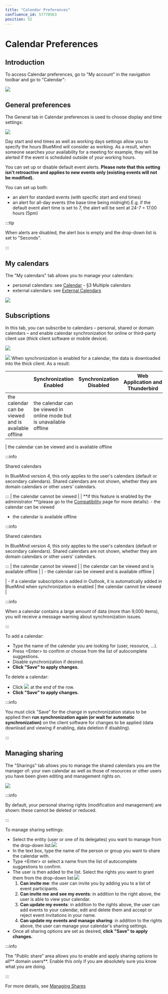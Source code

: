 ```yaml
---
title: "Calendar Preferences"
confluence_id: 57770563
position: 52
---
```

# Calendar Preferences


## Introduction

To access Calendar preferences, go to "My account" in the navigation toolbar and go to "Calendar":

![](../../../attachments/57770060/57770070.png)


## General preferences

The General tab in Calendar preferences is used to choose display and time settings:

![](../../../attachments/57770563/62558502.png)

Day start and end times as well as working days settings allow you to specify the hours BlueMind will consider as working. As a result, when someone searches your availability for a meeting for example, they will be alerted if the event is scheduled outside of your working hours.

You can set up or disable default event alerts.
**Please note that this setting isn't retroactive and applies to new events only (existing events will not be modified).**

You can set up both:

- an alert for standard events (with specific start and end times)
- an alert for all-day events (the base time being midnight).E.g. if the default event alert time is set to 7, the alert will be sent at 24-7 = 17.00 hours (5pm)


:::tip

When alerts are disabled, the alert box is empty and the drop-down list is set to "Seconds".

:::

## My calendars

The "My calendars" tab allows you to manage your calendars:

- personal calendars: see [Calendar](/old/Guide_de_l_utilisateur/L_agenda/) - §3 Multiple calendars
- external calendars: see [External Calendars](/old/Guide_de_l_utilisateur/L_agenda/Les_calendriers_externes/)


![](../../../attachments/57770563/62558503.png)

## Subscriptions

In this tab, you can subscribe to calendars – personal, shared or domain calendars – and enable calendar synchronization for online or third-party client use (thick client software or mobile device).

![](../../../attachments/57770563/62558511.png)

![](../../../attachments/57770017/66096259.png) When synchronization is enabled for a calendar, the data is downloaded into the thick client. As a result:

|  | Synchronization Enabled | Synchronization Disabled | Web Application and Thunderbird | EAS iOS | EAS (other) | DAV | Outlook |
| --- | --- | --- | --- | --- | --- | --- | --- |
| the calendar can be viewed and is available offline | the calendar can be viewed in online mode but is unavailable offline |
| 
the calendar can be viewed and is available offline


:::info

Shared calendars

In BlueMind version 4, this only applies to the user's calendars (default or secondary calendars). Shared calendars are not shown, whether they are domain calendars or other users' calendars.

:::
 | the calendar cannot be viewed |
| 
**if this feature is enabled by the administrator **(please go to the [Compatibility](/FAQ_Foire_aux_questions_/Compatibilité/) page for more details):
- the calendar can be viewed
- the calendar is available offline


:::info

Shared calendars

In BlueMind version 4, this only applies to the user's calendars (default or secondary calendars). Shared calendars are not shown, whether they are domain calendars or other users' calendars.

:::
 | 
the calendar cannot be viewed
 |
| the calendar can be viewed and is available offline |
| - the calendar can be viewed and is available offline | 


 | - if a calendar subscription is added in Outlook, it is automatically added in BlueMind when synchronization is enabled | the calendar cannot be viewed |


:::info

When a calendar contains a large amount of data (more than 9,000 items), you will receive a message warning about synchronization issues.

:::

To add a calendar:

- Type the name of the calendar you are looking for (user, resource, ...).
- Press &lt;Enter> to confirm or choose from the list of autocomplete suggestions.
- Disable synchronization if desired.
- **Click "Save" to apply changes.**


To delete a calendar:

- Click ![](../../../attachments/57769989/69896481.png) at the end of the row.
- **Click "Save" to apply changes.**


:::info

You must click "Save" for the change in synchronization status to be applied then **run synchronization again (or wait for automatic synchronization)** on the client software for changes to be applied (data download and viewing if enabling, data deletion if disabling).

:::

## Managing sharing

The "Sharings" tab allows you to manage the shared calendars you are the manager of: your own calendar as well as those of resources or other users you have been given editing and management rights on.

![](../../../attachments/57770563/62558509.png)


:::info

By default, your personal sharing rights (modification and management) are shown: these cannot be deleted or reduced.

:::

To manage sharing settings: 

- Select the entity (user or one of its delegates) you want to manage from the drop-down list:![](../../../attachments/57770563/62558507.png)
- In the text box, type the name of the person or group you want to share the calendar with.
- Type &lt;Enter> or select a name from the list of autocomplete suggestions to confirm.
- The user is then added to the list. Select the rights you want to grant them from the drop-down list:![](../../../attachments/57770563/62558505.png) 
    1. **Can invite me**: the user can invite you by adding you to a list of event participants.
    2. **Can invite me and see my events**: in addition to the right above, the user is able to view your calendar. 
    3. **Can update my events**: in addition to the rights above, the user can add events to your calendar, edit and delete them and accept or reject event invitations in your name.
    4. **Can update my events and manage sharing**: in addition to the rights above, the user can manage your calendar's sharing settings. 
- Once all sharing options are set as desired, **click "Save" to apply changes.**


:::info

The "Public share" area allows you to enable and apply sharing options to all** domain users**. Enable this only if you are absolutely sure you know what you are doing.

:::

For more details, see [Managing Shares](/old/Guide_de_l_utilisateur/Gestion_des_partages/)



